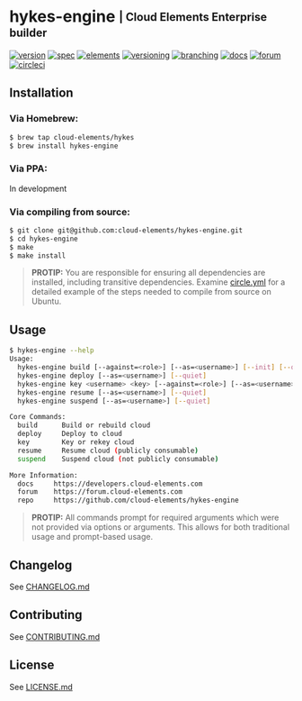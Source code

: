 # hykes-engine <sub><sup>| Cloud Elements Enterprise builder</sup></sub>
[![version](http://img.shields.io/badge/version-0.0.0-blue.svg)](CHANGELOG.md)
[![spec](http://img.shields.io/badge/spec-%3E%3D%200.0.0-blue.svg)](https://github.com/cloud-elements/hykes-spec)
[![elements](http://img.shields.io/badge/elements-%3E%3D%202.55.0-blue.svg)](https://github.com/cloud-elements/soba)
[![versioning](http://img.shields.io/badge/versioning-semver-blue.svg)](http://semver.org/)
[![branching](http://img.shields.io/badge/branching-github%20flow-blue.svg)](https://guides.github.com/introduction/flow/)
[![docs](http://img.shields.io/badge/docs-read-blue.svg)](https://developers.cloud-elements.com)
[![forum](http://img.shields.io/badge/forum-join-blue.svg)](https://forum.cloud-elements.com)
[![circleci](https://circleci.com/gh/cloud-elements/hykes-engine.svg?style=shield)](https://circleci.com/gh/cloud-elements/hykes-engine)

## Installation

### Via Homebrew:

```bash
$ brew tap cloud-elements/hykes
$ brew install hykes-engine
```

### Via PPA:

In development

### Via compiling from source:

```bash
$ git clone git@github.com:cloud-elements/hykes-engine.git
$ cd hykes-engine
$ make
$ make install
```

> __PROTIP:__
You are responsible for ensuring all dependencies are installed, including transitive dependencies.
Examine [circle.yml](circle.yml) for a detailed example of the steps needed to compile from source
on Ubuntu.

## Usage

```bash
$ hykes-engine --help
Usage:
  hykes-engine build [--against=<role>] [--as=<username>] [--init] [--quiet]
  hykes-engine deploy [--as=<username>] [--quiet]
  hykes-engine key <username> <key> [--against=<role>] [--as=<username>] [--quiet]
  hykes-engine resume [--as=<username>] [--quiet]
  hykes-engine suspend [--as=<username>] [--quiet]

Core Commands:
  build      Build or rebuild cloud
  deploy     Deploy to cloud
  key        Key or rekey cloud
  resume     Resume cloud (publicly consumable)
  suspend    Suspend cloud (not publicly consumable)

More Information:
  docs     https://developers.cloud-elements.com
  forum    https://forum.cloud-elements.com
  repo     https://github.com/cloud-elements/hykes-engine
```

> __PROTIP:__ All commands prompt for required arguments which were not provided via options or
arguments. This allows for both traditional usage and prompt-based usage.

## Changelog

See [CHANGELOG.md](CHANGELOG.md)

## Contributing

See [CONTRIBUTING.md](CONTRIBUTING.md)

## License

See [LICENSE.md](LICENSE.md)
